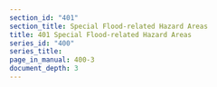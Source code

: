 ```yaml
---
section_id: "401"
section_title: Special Flood-related Hazard Areas
title: 401 Special Flood-related Hazard Areas
series_id: "400"
series_title: 
page_in_manual: 400-3
document_depth: 3
---
```

